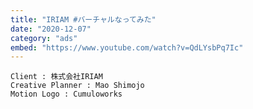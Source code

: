 ```yaml
---
title: "IRIAM #バーチャルなってみた"
date: "2020-12-07"
category: "ads"
embed: "https://www.youtube.com/watch?v=QdLYsbPq7Ic"
---
```


```plaintext
Client : 株式会社IRIAM
Creative Planner : Mao Shimojo
Motion Logo : Cumuloworks
```
